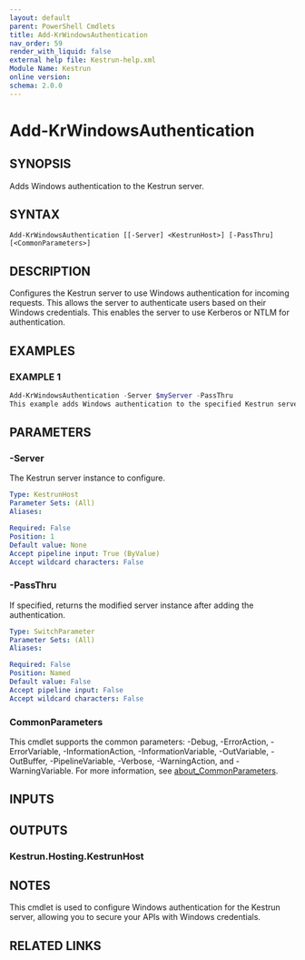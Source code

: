 ```yaml
---
layout: default
parent: PowerShell Cmdlets
title: Add-KrWindowsAuthentication
nav_order: 59
render_with_liquid: false
external help file: Kestrun-help.xml
Module Name: Kestrun
online version:
schema: 2.0.0
---
```


# Add-KrWindowsAuthentication

## SYNOPSIS
Adds Windows authentication to the Kestrun server.

## SYNTAX

```
Add-KrWindowsAuthentication [[-Server] <KestrunHost>] [-PassThru] [<CommonParameters>]
```

## DESCRIPTION
Configures the Kestrun server to use Windows authentication for incoming requests.
This allows the server to authenticate users based on their Windows credentials.
This enables the server to use Kerberos or NTLM for authentication.

## EXAMPLES

### EXAMPLE 1
```powershell
Add-KrWindowsAuthentication -Server $myServer -PassThru
This example adds Windows authentication to the specified Kestrun server instance and returns the modified instance.
```

## PARAMETERS

### -Server
The Kestrun server instance to configure.

```yaml
Type: KestrunHost
Parameter Sets: (All)
Aliases:

Required: False
Position: 1
Default value: None
Accept pipeline input: True (ByValue)
Accept wildcard characters: False
```

### -PassThru
If specified, returns the modified server instance after adding the authentication.

```yaml
Type: SwitchParameter
Parameter Sets: (All)
Aliases:

Required: False
Position: Named
Default value: False
Accept pipeline input: False
Accept wildcard characters: False
```

### CommonParameters
This cmdlet supports the common parameters: -Debug, -ErrorAction, -ErrorVariable, -InformationAction, -InformationVariable, -OutVariable, -OutBuffer, -PipelineVariable, -Verbose, -WarningAction, and -WarningVariable. For more information, see [about_CommonParameters](http://go.microsoft.com/fwlink/?LinkID=113216).

## INPUTS

## OUTPUTS

### Kestrun.Hosting.KestrunHost
## NOTES
This cmdlet is used to configure Windows authentication for the Kestrun server, allowing you to secure your APIs with Windows credentials.

## RELATED LINKS
